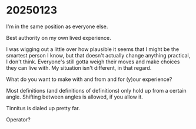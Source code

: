 # 20250123

I'm in the same position as everyone else.

Best authority on my own lived experience.

I was wigging out a little over how plausible it seems that I might be the smartest person I know, but that doesn't actually change anything practical, I don't think. Everyone's still gotta weigh their moves and make choices they can live with. My situation isn't different, in that regard.

What do you want to make with and from and for (y)our experience?

Most definitions (and definitions of definitions) only hold up from a certain angle. Shifting between angles is allowed, if you allow it.

Tinnitus is dialed up pretty far.

Operator?

